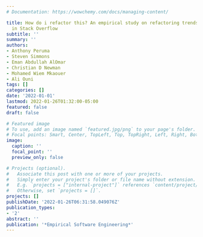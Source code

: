 ```yaml
---
# Documentation: https://wowchemy.com/docs/managing-content/

title: How do i refactor this? An empirical study on refactoring trends and topics
  in Stack Overflow
subtitle: ''
summary: ''
authors:
- Anthony Peruma
- Steven Simmons
- Eman Abdullah AlOmar
- Christian D Newman
- Mohamed Wiem Mkaouer
- Ali Ouni
tags: []
categories: []
date: '2022-01-01'
lastmod: 2022-01-26T01:32:00-05:00
featured: false
draft: false

# Featured image
# To use, add an image named `featured.jpg/png` to your page's folder.
# Focal points: Smart, Center, TopLeft, Top, TopRight, Left, Right, BottomLeft, Bottom, BottomRight.
image:
  caption: ''
  focal_point: ''
  preview_only: false

# Projects (optional).
#   Associate this post with one or more of your projects.
#   Simply enter your project's folder or file name without extension.
#   E.g. `projects = ["internal-project"]` references `content/project/deep-learning/index.md`.
#   Otherwise, set `projects = []`.
projects: []
publishDate: '2022-01-26T06:31:58.049076Z'
publication_types:
- '2'
abstract: ''
publication: '*Empirical Software Engineering*'
---
```

